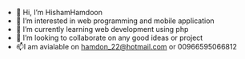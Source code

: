 - 👋 Hi, I’m HishamHamdoon
- 👀 I’m interested in web programming and mobile application
- 🌱 I’m currently learning web development using php
- 💞️ I’m looking to collaborate on any good ideas or project
- 📫I am avialable on hamdon_22@hotmail.com or 00966595066812

<!---
HishamHamdoon/HishamHamdoon is a ✨ special ✨ repository because its `README.md` (this file) appears on your GitHub profile.
You can click the Preview link to take a look at your changes.
--->
